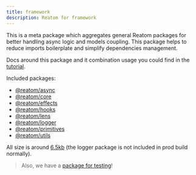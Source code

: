 ```yaml
---
title: framework
description: Reatom for framework
---
```


This is a meta package which aggregates general Reatom packages for better handling async logic and models coupling. This package helps to reduce imports boilerplate and simplify dependencies management.

Docs around this package and it combination usage you could find in the [tutorial](/tutorial).

Included packages:

- [@reatom/async](/package/async)
- [@reatom/core](/core)
- [@reatom/effects](/package/effects)
- [@reatom/hooks](/package/hooks)
- [@reatom/lens](/package/lens)
- [@reatom/logger](/package/logger)
- [@reatom/primitives](/package/primitives)
- [@reatom/utils](/package/utils)

All size is around [6.5kb](https://bundlejs.com/?q=%40reatom%2Fasync%2C%40reatom%2Fcore%2C%40reatom%2Feffects%2C%40reatom%2Fhooks%2C%40reatom%2Flens%2C%40reatom%2Fprimitives%2C%40reatom%2Futils&config=%7B%22esbuild%22%3A%7B%22external%22%3A%5B%22%40reatom%2Flogger%22%5D%7D%7D) (the logger package is not included in prod build normally).

> Also, we have a [package for testing](/package/testing)!

<!-- TODO -->
<!-- All exported variables: -->
